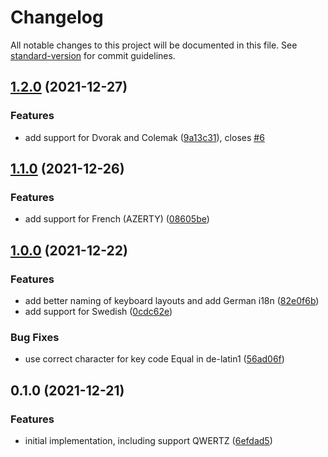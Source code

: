 # Changelog

All notable changes to this project will be documented in this file. See [standard-version](https://github.com/conventional-changelog/standard-version) for commit guidelines.

## [1.2.0](https://github.com/ghost-fvtt/keyboard-layout/compare/v1.1.0...v1.2.0) (2021-12-27)


### Features

* add support for Dvorak and Colemak ([9a13c31](https://github.com/ghost-fvtt/keyboard-layout/commit/9a13c31220a7023194817d2c565ff83f5856728e)), closes [#6](https://github.com/ghost-fvtt/keyboard-layout/issues/6)

## [1.1.0](https://github.com/ghost-fvtt/keyboard-layout/compare/v1.0.0...v1.1.0) (2021-12-26)


### Features

* add support for French (AZERTY) ([08605be](https://github.com/ghost-fvtt/keyboard-layout/commit/08605beed84f0566349d4bd61fe15959e007f2c9))

## [1.0.0](https://github.com/ghost-fvtt/keyboard-layout/compare/v0.1.0...v1.0.0) (2021-12-22)


### Features

* add better naming of keyboard layouts and add German i18n ([82e0f6b](https://github.com/ghost-fvtt/keyboard-layout/commit/82e0f6bfd55387f592efb059b1b6bef2a82ade6b))
* add support for Swedish ([0cdc62e](https://github.com/ghost-fvtt/keyboard-layout/commit/0cdc62ed914552a6d7678d067e702d6a6cef9bb6))


### Bug Fixes

* use correct character for key code Equal in de-latin1 ([56ad06f](https://github.com/ghost-fvtt/keyboard-layout/commit/56ad06ffebb8cd34d3e4bce6b83b87abd91497b3))

## 0.1.0 (2021-12-21)


### Features

* initial implementation, including support QWERTZ ([6efdad5](https://github.com/ghost-fvtt/keyboard-layout/commit/6efdad528dc57f7e608bd50b901d72b4d3587d46))
